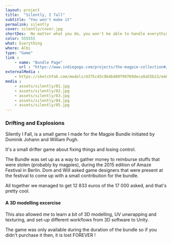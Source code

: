 ```yaml
---
layout: project
title:  "Silently, I fall"
subtitle: "You won't make it"
permalink: silently
cover: silently/cover.jpg
shortDes:  No matter what you do, you won't be able to handle everything
color: 555555
what: Everything
where: Albi
type: "Game"
link :
    - name: "Bundle Page"
      url : "https://www.indiegogo.com/projects/the-magpie-collection#/story"
externalMedia :
    - https://sketchfab.com/models/d375c45c9b4b409f99769deca9a55b13/embed
media :
    - assets/silently/01.jpg
    - assets/silently/02.jpg
    - assets/silently/03.jpg
    - assets/silently/04.jpg
    - assets/silently/05.jpg
---
```



### Drifting and Explosions
Silently I Fall, is a small game I made for the Magpie Bundle initiated by Dominik Johann and William Pugh.

It's a small drifter game about fixing things and losing control.

The Bundle was set up as a way to gather money to reimburse stuffs that were stolen (probably by magpies), during the 2015 edition of Amaze Festival in Berlin. Dom and Will asked game designers that were present at the festival to come up with a small contribution for the bundle.

All together we managed to get 12 833 euros of the 17 000 asked, and that's pretty cool.

#### A 3D modelling excercise
This also allowed me to learn a bit of 3D modelling, UV unwrapping and texturing, and set-up different workflows from 3D software to Unity.

The game was only available during the duration of the bundle so if you didn't purchase it then, it is lost FOREVER !
